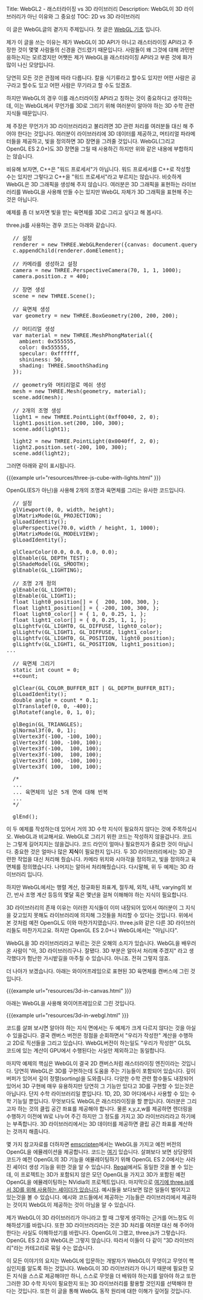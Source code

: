 Title: WebGL2 - 래스터라이징 vs 3D 라이브러리
Description: WebGL이 3D 라이브러리가 아닌 이유와 그 중요성
TOC: 2D vs 3D 라이브러리


이 글은 WebGL글의 곁가지 주제입니다.
첫 글은 [WebGL 기초](webgl-fundamentals.html) 입니다.

제가 이 글을 쓰는 이유는 제가 WebGL이 3D API가 아니고 래스터라이징 API라고 주장한 것이 몇몇 사람들의 신경을 건드렸기 때문입니다.
사람들이 왜 그것에 대해 과민반응하는지는 모르겠지만 어쨋든 제가 WebGL을 래스터라이징 API라고 부른 것에 화가 많이 나신 모양입니다.

당연히 모든 것은 관점에 따라 다릅니다.
칼을 식기류라고 할수도 있지만 어떤 사람은 공구라고 할수도 있고 어떤 사람은 무기라고 할 수도 있겠죠.

하지만 WebGL의 경우 이를 래스터라이징 API라고 칭하는 것이 중요하다고 생각하는데, 
이는 WebGL에서 무언가를 3D로 그리기 위해 여러분이 알아야 하는 3D 수학 관련 지식들 때문입니다.

제 주장은 무언가가 3D 라이브러리라고 불리려면 3D 관련 처리를 여러분들 대신 해 주어야 한다는 것입니다.
여러분이 라이브러리에 3D 데이터를 제공하고, 머티리얼 파라메터들을 제공하고, 빛을 정의하면 3D 장면을 그려줄 것입니다.
WebGL(그리고 OpenGL ES 2.0+)도 3D 장면을 그릴 때 사용하긴 하지만 위와 같은 내용에 부합하지는 않습니다.

비유해 보자면, C++은 "워드 프로세서"가 아닙니다.
워드 프로세서를 C++로 작성할 수는 있지만 그렇다고 C++을 "워드 프로세서"라고 부르지는 않습니다.
비슷하게 WebGL은 3D 그래픽을 생성해 주지 않습니다.
여러분은 3D 그래픽을 표현하는 라이브러리를 WebGL을 사용해 만들 수는 있지만 WebGL 자체가 3D 그래픽을 표현해 주는 것은 아닙니다.

예제를 좀 더 보자면 빛을 받는 육면체를 3D로 그리고 싶다고 해 봅시다.

three.js를 사용하는 경우 코드는 아래와 같습니다.

<pre class="prettyprint showlinemods">
  // 설정
  renderer = new THREE.WebGLRenderer({canvas: document.querySelector("#canvas")});
  c.appendChild(renderer.domElement);

  // 카메라를 생성하고 설정
  camera = new THREE.PerspectiveCamera(70, 1, 1, 1000);
  camera.position.z = 400;

  // 장면 생성
  scene = new THREE.Scene();

  // 육면체 생성
  var geometry = new THREE.BoxGeometry(200, 200, 200);

  // 머티리얼 생성
  var material = new THREE.MeshPhongMaterial({
    ambient: 0x555555,
    color: 0x555555,
    specular: 0xffffff,
    shininess: 50,
    shading: THREE.SmoothShading
  });

  // geometry와 머티리얼로 메쉬 생성
  mesh = new THREE.Mesh(geometry, material);
  scene.add(mesh);

  // 2개의 조명 생성
  light1 = new THREE.PointLight(0xff0040, 2, 0);
  light1.position.set(200, 100, 300);
  scene.add(light1);

  light2 = new THREE.PointLight(0x0040ff, 2, 0);
  light2.position.set(-200, 100, 300);
  scene.add(light2);
</pre>

그러면 아래와 같이 표시됩니다.

{{{example url="resources/three-js-cube-with-lights.html" }}}

OpenGL(ES가 아닌)을 사용해 2개의 조명과 육면체를 그리는 유사한 코드입니다.

<pre class="prettyprint showlinemods">
  // 설정
  glViewport(0, 0, width, height);
  glMatrixMode(GL_PROJECTION);
  glLoadIdentity();
  gluPerspective(70.0, width / height, 1, 1000);
  glMatrixMode(GL_MODELVIEW);
  glLoadIdentity();

  glClearColor(0.0, 0.0, 0.0, 0.0);
  glEnable(GL_DEPTH_TEST);
  glShadeModel(GL_SMOOTH);
  glEnable(GL_LIGHTING);

  // 조명 2개 정의
  glEnable(GL_LIGHT0);
  glEnable(GL_LIGHT1);
  float light0_position[] = {  200, 100, 300, };
  float light1_position[] = { -200, 100, 300, };
  float light0_color[] = { 1, 0, 0.25, 1, };
  float light1_color[] = { 0, 0.25, 1, 1, };
  glLightfv(GL_LIGHT0, GL_DIFFUSE, light0_color);
  glLightfv(GL_LIGHT1, GL_DIFFUSE, light1_color);
  glLightfv(GL_LIGHT0, GL_POSITION, light0_position);
  glLightfv(GL_LIGHT1, GL_POSITION, light1_position);
...

  // 육면체 그리기
  static int count = 0;
  ++count;

  glClear(GL_COLOR_BUFFER_BIT | GL_DEPTH_BUFFER_BIT);
  glLoadIdentity();
  double angle = count * 0.1;
  glTranslatef(0, 0, -400);
  glRotatef(angle, 0, 1, 0);

  glBegin(GL_TRIANGLES);
  glNormal3f(0, 0, 1);
  glVertex3f(-100, -100, 100);
  glVertex3f( 100, -100, 100);
  glVertex3f(-100,  100, 100);
  glVertex3f(-100,  100, 100);
  glVertex3f( 100, -100, 100);
  glVertex3f( 100,  100, 100);

  /*
  ...
  ... 육면체의 남은 5개 면에 대해 반복
  ...
  */

  glEnd();
</pre>

이 두 예제를 작성하는데 있어서 거의 3D 수학 지식이 필요하지 않다는 것에 주목하십시오. WebGL과 비교해서요. WebGL로 그리기 위한 코드는 작성하지 않을겁니다.
코드는 그렇게 길어지지는 않을겁니다. 코드 라인이 얼마나 필요한지가 중요한 것이 아닙니다.
중요한 것은 얼마나 많은 **지식**이 필요한지 입니다.
두 3D 라이브러리에서는 3D 관련한 작업을 대신 처리해 줬습니다.
카메라 위치와 시야각을 정의하고, 빛을 정의하고 육면체를 정의했습니다.
나머지는 알아서 처리해줬습니다. 다시말해, 위 두 예제는 3D 라이브러리 입니다.

하지만 WebGL에서는 행렬 계산, 정규화된 좌표계, 절두체, 외적, 내적, varying의 보간, 반사 조명 계산 등등의 몇달 혹은 몇년을 걸쳐 이해해야 하는 지식이 필요합니다.

3D 라이브러리의 존재 이유는 이러한 지식들이 이미 내장되어 있어서 여러분이 그 지식을 갖고있지 못해도 라이브러리에 의지해 그것들을 처리할 수 있다는 것입니다.
위에서 본 것처럼 예전 OpenGL도 이와 마찬가지였습니다. three.js와 같은 다른 3D 라이브러리들도 마찬가지고요. 하지만 OpenGL ES 2.0+나 WebGL에서는 "아닙니다".

WebGL을 3D 라이브러리라고 부르는 것은 오해의 소지가 있습니다.
WebGL을 배우러 온 사람이 "아, 3D 라이브러리구나. 잘됐다. 3D 부분은 알아서 처리해 주겠지" 라고 생각했다가 험난한 가시밭길을 마주칠 수 있습니다. 아니죠. 전혀 그렇지 않죠.

더 나아가 보겠습니다. 아래는 와이어프레임으로 표현된 3D 육면체를 캔버스에 그린 것입니다.

{{{example url="resources/3d-in-canvas.html" }}}

아래는 WebGL을 사용해 와이어프레임으로 그린 것입니다.

{{{example url="resources/3d-in-webgl.html" }}}

코드를 살펴 보시면 알아야 하는 지식 면에서는 두 예제가 크게 다르지 않다는 것을 아실 수 있을겁니다.
결국 캔버스 버전은 정점을 순회하면서 "우리가 작성한" 계산을 수행하고 2D로 직선들을 그리고 있습니다.
WebGL버전이 하는일도 "우리가 작성한" GLSL 코드에 있는 계산이 GPU에서 수행된다는 사실만 제외하고는 동일합니다.

마지막 예제의 핵심은 WebGL이 결국 2D 캔버스처럼 래스터라이징 엔진이라는 것입니다.
당연히 WebGL은 3D를 구현하는데 도움을 주는 기능들이 포함되어 있습니다.
깊이 버퍼가 있어서 깊이 정렬(sorting)을 도와줍니다.
다양한 수학 관련 함수들도 내장되어 있어서 3D 구현에 매우 유용하지만 당연히 그 기능만 있다고 3D를 구현할 수 있는것은 아닙니다. 단지 수학 라이브러리일 뿐입니다.
1D, 2D, 3D 어디에서나 사용할 수 있는 수학 기능일 뿐입니다.
무엇보다도 WebGL은 래스터라이징을 할 뿐입니다.
여러분은 그리고자 하는 것의 클립 공간 좌표를 제공해야 합니다.
물론 x,y,z,w를 제공하면 렌더링을 수행하기 이전에 W로 나누어 주긴 하지만 그 정도를 가지고 3D 라이브러리라고 하기에는 부족합니다.
3D 라이브러리에서는 3D 데이터를 제공하면 클립 공간 좌표를 계산하는 것까지 해줍니다.

몇 가지 참고자료를 더하자면 [emscripten](https://emscripten.org/)에서는 WebGL을 가지고 예전 버전의 OpenGL을 에뮬레이션을 제공합니다. 코드는 [여기](https://github.com/emscripten-core/emscripten/blob/master/src/library_glemu.js) 있습니다.
살펴보다 보면 상당량의 코드가 예전 OpenGL의 3D 기능을 에뮬레이팅하기 위해 OpenGL ES 2.0에서는 사라진 셰이더 생성 기능을 위한 것을 알 수 있습니다. [Regal](https://github.com/p3/regal/blob/184c62b7d7761481609ef1c1484ada659ae181b9/src/regal/RegalIff.cpp)에서도 동일한 것을 볼 수 있는데, 이 프로젝트는 3D가 포함되지 않은 모던 OpenGL을 가지고 3D가 포함된 예전 OpenGL을 에뮬레이팅하는 NVidia의 프로젝트입니다.
마지막으로 [여기에 three.js에서 3D를 위해 사용하는 셰이더가 있습니다](https://gist.github.com/greggman/41d93c00649cba78abdbfc1231c9158c).
예시들을 보다보면 많은 일들이 벌어지고 있는것을 볼 수 있습니다. 예시와 코드들에서 제공하는 기능들은 라이브러리에서 제공하는 것이지 WebGL이 제공하는 것이 아님을 알 수 있습니다.

제가 WebGL이 3D 라이브러리가 아니라고 할 때 그렇게 생각하는 근거를 어느정도 이해하셨기를 바랍니다.
또한 3D 라이브러리라는 것은 3D 처리를 여러분 대신 해 주어야 한다는 사실도 이해하셨기를 바랍니다.
OpenGL이 그랬고, three.js가 그렇습니다. OpenGL ES 2.0과 WebGL은 그렇지 않습니다.
따라서 이들이 다 같이 "3D 라이브러리"라는 카테고리로 묶일 수는 없습니다.

이 모든 이야기의 요지는 WebGL에 입문하는 개발자가 WebGL이 무엇이고 무엇이 핵심인지를 알도록 하는 것입니다.
WebGL이 3D 라이브러리가 아니기 때문에 필요한 모든 지식을 스스로 제공해야만 하니, 
스스로 무엇을 더 배워야 하는지를 알아야 하고 또한 그러한 3D 수학 지식이 필요한지 또는 3D 라이브러리를 활용할 것인지를 선택해야 한다는 것입니다.
또한 이 글을 통해 WebGL 동작 원리에 대한 이해가 깊어질 것입니다.
